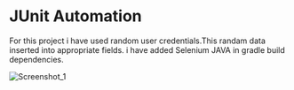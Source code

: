 # JUnit Automation

For this project i have used random user credentials.This randam data inserted into appropriate fields. i have added Selenium JAVA in gradle build dependencies. 

![Screenshot_1](https://github.com/Fahim650/JUnit_Automation/assets/111520191/15b69fa9-21b9-4aca-811b-839a5240fc00)
